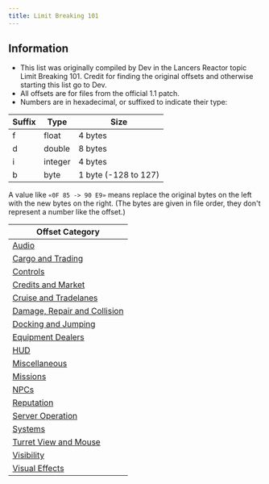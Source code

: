 ```yaml
---
title: Limit Breaking 101
---
```


## Information

- This list was originally compiled by Dev in the Lancers Reactor topic Limit Breaking 101. Credit for finding the original offsets and otherwise starting this list go to Dev.
- All offsets are for files from the official 1.1 patch.
- Numbers are in hexadecimal, or suffixed to indicate their type:

| Suffix | Type    | Size                 |
| ------ | ------- | -------------------- |
| f      | float   | 4 bytes              |
| d      | double  | 8 bytes              |
| i      | integer | 4 bytes              |
| b      | byte    | 1 byte (-128 to 127) |

A value like `«0F 85 -> 90 E9»` means replace the original bytes on the left with the new bytes on the right. (The bytes are given in file order, they don't represent a number like the offset.)

| Offset Category                                                  |
| ---------------------------------------------------------------- |
| [Audio](./audio.md)                                              |
| [Cargo and Trading](./cargo-and-trading.md)                      |
| [Controls](./controls.md)                                        |
| [Credits and Market](./credits-market.md)                        |
| [Cruise and Tradelanes](./cruise-and-tradelanes.md)              |
| [Damage, Repair and Collision](./damage-repair-and-collision.md) |
| [Docking and Jumping](./docking-and-jumping.md)                  |
| [Equipment Dealers](./equipment-dealers.md)                      |
| [HUD](./hud.md)                                                  |
| [Miscellaneous](./miscellaneous.md)                              |
| [Missions](./missions.md)                                        |
| [NPCs](./npcs.md)                                                |
| [Reputation](./reputation.md)                                    |
| [Server Operation](./server-operation.md)                        |
| [Systems](./systems.md)                                          |
| [Turret View and Mouse](./turret-view-mouse.md)                  |
| [Visibility](./visibility.md)                                    |
| [Visual Effects](./visual-effects.md)                            |
